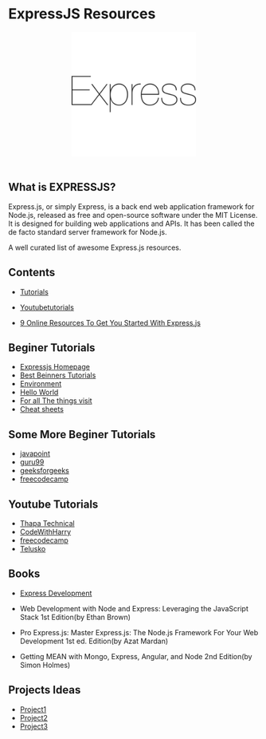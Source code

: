 # ExpressJS Resources

<div align="center">
	<code><img height="250" src="https://raw.githubusercontent.com/github/explore/80688e429a7d4ef2fca1e82350fe8e3517d3494d/topics/express/express.png"></code>
</div>
<br>

## What is EXPRESSJS?

Express.js, or simply Express, is a back end web application framework for Node.js, released as free and open-source software under the MIT License. It is designed for building web applications and APIs. It has been called the de facto standard server framework for Node.js. 

A well curated list of awesome Express.js resources.

## Contents

- [Tutorials](#beginer-tutorials)<br/> 

- [ Youtubetutorials](#beginer-tutorials)<br/> 

- [9 Online Resources To Get You Started With Express.js](https://medium.com/@abhi.eduonix/9-online-resources-to-get-you-started-with-express-js-98503c143916) <br/> 

## Beginer Tutorials

- [Expressjs Homepage ](https://https://expressjs.com/)
- [Best Beinners Tutorials ](https://www.tutorialspoint.com/expressjs/index.htm)
- [Environment ](https://www.tutorialspoint.com/expressjs/expressjs_environment.htm)
- [Hello World ](https://www.tutorialspoint.com/expressjs/expressjs_hello_world.htm)
- [For all The things visit ](https://www.tutorialspoint.com/index.htm)
- [Cheat sheets](https://github.com/azat-co/cheatsheets/tree/master/express4)

## Some More Beginer Tutorials

- [javapoint](https://https://www.javatpoint.com/expressjs-tutorial)
- [guru99](https://www.guru99.com/node-js-express.html)
- [geeksforgeeks](https://www.geeksforgeeks.org/introduction-to-express/)
- [freecodecamp](https://www.freecodecamp.org/news/express-explained-with-examples-installation-routing-middleware-and-more/)

## Youtube Tutorials

-  [Thapa Technical](https://www.youtube.com/playlist?list=PLwGdqUZWnOp3Vqww2cL5KbDkShj4NMRzk) 
-  [CodeWithHarry](https://www.youtube.com/playlist?list=PLu0W_9lII9agiCUZYRsvtGTXdxkzPyItg) 
-  [freecodecamp](https://www.youtube.com/watch?v=G8uL0lFFoN0) 
-  [Telusko](https://www.youtube.com/watch?v=2ojkb44XObc) 
 
## Books

- [Express Development](https://www.amazon.in/Beginning-Node-js-Express-MongoDB-Development/dp/9811480281/ref=sr_1_1?crid=143P9VHGHH9NC&dchild=1&keywords=express+mongodb+book&qid=1608134004&sprefix=mongodb+ex%2Caps%2C349&sr=8-1)

- Web Development with Node and Express: Leveraging the JavaScript Stack 1st Edition(by Ethan Brown)

- Pro Express.js: Master Express.js: The Node.js Framework For Your Web Development 1st ed. Edition(by Azat Mardan)

- Getting MEAN with Mongo, Express, Angular, and Node 2nd Edition(by Simon Holmes)

## Projects Ideas

-  [Project1](https://www.youtube.com/watch?v=6sdG3WTFlGc) 
-  [Project2](https://www.youtube.com/watch?v=AX1AP83CuK4) 
-  [Project3](https://github.com/Ayush7614/Weather-App-Project) 

